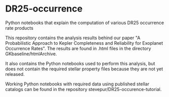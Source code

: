 # DR25-occurrence
Python notebooks that explain the computation of various DR25 occurrence rate products

This repository contains the analysis results behind our paper "A Probabilistic Approach to Kepler Completeness and Reliability for Exoplanet Occurrence Rates".  The results are found in .html files in the directory GKbaseline/htmlArchive.

It also contains the Python notebooks used to perform this analysis, but does not contain the required stellar property files because they are not yet released.

Working Python notebooks with required data using published stellar catalogs can be found in the repository stevepur/DR25-occurence-tutorial.  
